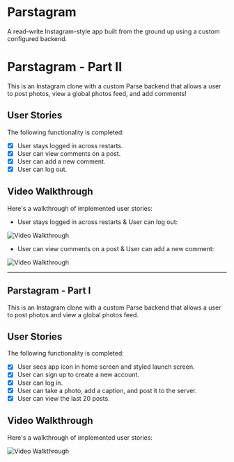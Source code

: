 # Parstagram

A read-write Instagram-style app built from the ground up using a custom configured backend.


# Parstagram - Part II

This is an Instagram clone with a custom Parse backend that allows a user to post photos, view a global photos feed, and add comments!


## User Stories

The following functionality is completed:

- [x] User stays logged in across restarts.
- [x] User can view comments on a post.
- [x] User can add a new comment.
- [x] User can log out.

<!--
The following features can be implemented:

- [ ] User can add a profile picture.
- [ ] Profile pictures are shown for posts and comments.
-->

## Video Walkthrough

Here's a walkthrough of implemented user stories:

- User stays logged in across restarts & User can log out:
<img src='http://g.recordit.co/QCcXJs9eSe.gif' title='Video Walkthrough' width='' alt='Video Walkthrough' />


- User can view comments on a post & User can add a new comment:
<img src='http://g.recordit.co/EtsgLPsI3t.gif' title='Video Walkthrough' width='' alt='Video Walkthrough' />


---


## Parstagram - Part I

This is an Instagram clone with a custom Parse backend that allows a user to post photos and view a global photos feed.

## User Stories

The following functionality is completed:

- [x] User sees app icon in home screen and styled launch screen.
- [x] User can sign up to create a new account.
- [x] User can log in.
- [x] User can take a photo, add a caption, and post it to the server.
- [x] User can view the last 20 posts.

<!--
The following features can be implemented:

- [ ] User can pull to refresh.
- [ ] User can load past tweets infinitely.
-->

## Video Walkthrough

Here's a walkthrough of implemented user stories:

<img src='http://g.recordit.co/QCcXJs9eSe.gif' title='Video Walkthrough' width='' alt='Video Walkthrough' />
